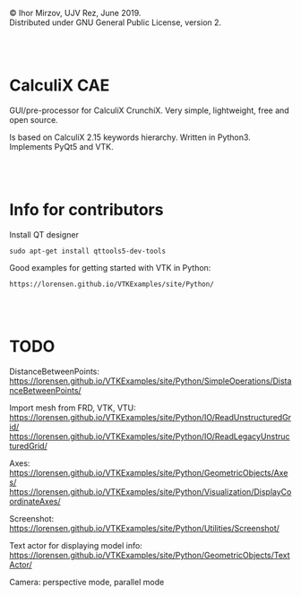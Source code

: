 © Ihor Mirzov, UJV Rez, June 2019.  
Distributed under GNU General Public License, version 2.

<br/><br/>



# CalculiX CAE

GUI/pre-processor for CalculiX CrunchiX. Very simple, lightweight, free and open source.

Is based on CalculiX 2.15 keywords hierarchy. Written in Python3. Implements PyQt5 and VTK.

<br/><br/>



# Info for contributors

Install QT designer

    sudo apt-get install qttools5-dev-tools

Good examples for getting started with VTK in Python:

    https://lorensen.github.io/VTKExamples/site/Python/

<br/><br/>



# TODO

DistanceBetweenPoints:  
https://lorensen.github.io/VTKExamples/site/Python/SimpleOperations/DistanceBetweenPoints/

Import mesh from FRD, VTK, VTU:  
https://lorensen.github.io/VTKExamples/site/Python/IO/ReadUnstructuredGrid/  
https://lorensen.github.io/VTKExamples/site/Python/IO/ReadLegacyUnstructuredGrid/

Axes:  
https://lorensen.github.io/VTKExamples/site/Python/GeometricObjects/Axes/  
https://lorensen.github.io/VTKExamples/site/Python/Visualization/DisplayCoordinateAxes/

Screenshot:  
https://lorensen.github.io/VTKExamples/site/Python/Utilities/Screenshot/

Text actor for displaying model info:  
https://lorensen.github.io/VTKExamples/site/Python/GeometricObjects/TextActor/

Camera: perspective mode, parallel mode
